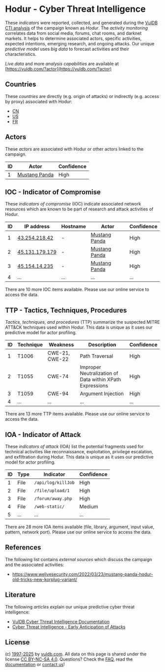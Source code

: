 # Hodur - Cyber Threat Intelligence

These _indicators_ were reported, collected, and generated during the [VulDB CTI analysis](https://vuldb.com/?kb.cti) of the campaign known as _Hodur_. The _activity monitoring_ correlates data from social media, forums, chat rooms, and darknet markets. It helps to determine associated actors, specific activities, expected intentions, emerging research, and ongoing attacks. Our unique _predictive model_ uses _big data_ to forecast activities and their characteristics.

_Live data_ and more _analysis capabilities_ are available at [https://vuldb.com/?actor](https://vuldb.com/?actor)

## Countries

These _countries_ are directly (e.g. origin of attacks) or indirectly (e.g. access by proxy) associated with Hodur:

* [CN](https://vuldb.com/?country.cn)
* [US](https://vuldb.com/?country.us)
* [FR](https://vuldb.com/?country.fr)

## Actors

These _actors_ are associated with Hodur or other actors linked to the campaign.

ID | Actor | Confidence
-- | ----- | ----------
1 | [Mustang Panda](https://vuldb.com/?actor.mustang_panda) | High

## IOC - Indicator of Compromise

These _indicators of compromise_ (IOC) indicate associated network resources which are known to be part of research and attack activities of Hodur.

ID | IP address | Hostname | Actor | Confidence
-- | ---------- | -------- | ----- | ----------
1 | [43.254.218.42](https://vuldb.com/?ip.43.254.218.42) | - | [Mustang Panda](https://vuldb.com/?actor.mustang_panda) | High
2 | [45.131.179.179](https://vuldb.com/?ip.45.131.179.179) | - | [Mustang Panda](https://vuldb.com/?actor.mustang_panda) | High
3 | [45.154.14.235](https://vuldb.com/?ip.45.154.14.235) | - | [Mustang Panda](https://vuldb.com/?actor.mustang_panda) | High
4 | ... | ... | ... | ...

There are 10 more IOC items available. Please use our online service to access the data.

## TTP - Tactics, Techniques, Procedures

_Tactics, techniques, and procedures_ (TTP) summarize the suspected MITRE ATT&CK techniques used within Hodur. This data is unique as it uses our predictive model for actor profiling.

ID | Technique | Weakness | Description | Confidence
-- | --------- | -------- | ----------- | ----------
1 | T1006 | CWE-21, CWE-22 | Path Traversal | High
2 | T1055 | CWE-74 | Improper Neutralization of Data within XPath Expressions | High
3 | T1059 | CWE-94 | Argument Injection | High
4 | ... | ... | ... | ...

There are 13 more TTP items available. Please use our online service to access the data.

## IOA - Indicator of Attack

These _indicators of attack_ (IOA) list the potential fragments used for technical activities like reconnaissance, exploitation, privilege escalation, and exfiltration during Hodur. This data is unique as it uses our predictive model for actor profiling.

ID | Type | Indicator | Confidence
-- | ---- | --------- | ----------
1 | File | `/api/log/killJob` | High
2 | File | `/file/upload/1` | High
3 | File | `/forum/away.php` | High
4 | File | `/web-static/` | Medium
5 | ... | ... | ...

There are 28 more IOA items available (file, library, argument, input value, pattern, network port). Please use our online service to access the data.

## References

The following list contains _external sources_ which discuss the campaign and the associated activities:

* https://www.welivesecurity.com/2022/03/23/mustang-panda-hodur-old-tricks-new-korplug-variant/

## Literature

The following _articles_ explain our unique predictive cyber threat intelligence:

* [VulDB Cyber Threat Intelligence Documentation](https://vuldb.com/?kb.cti)
* [Cyber Threat Intelligence - Early Anticipation of Attacks](https://www.scip.ch/en/?labs.20201022)

## License

(c) [1997-2025](https://vuldb.com/?kb.changelog) by [vuldb.com](https://vuldb.com/?kb.about). All data on this page is shared under the license [CC BY-NC-SA 4.0](https://creativecommons.org/licenses/by-nc-sa/4.0/). Questions? Check the [FAQ](https://vuldb.com/?kb.faq), read the [documentation](https://vuldb.com/?kb) or [contact us](https://vuldb.com/?contact)!
